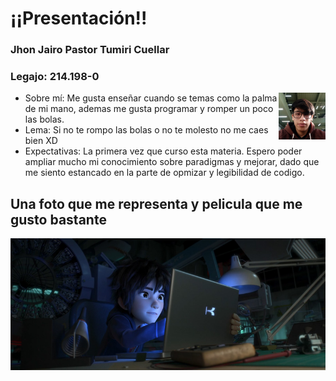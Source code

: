 # ¡¡Presentación!!
### Jhon Jairo Pastor Tumiri Cuellar
### Legajo: 214.198-0

<img align="right" src="jairo.jpg" width="75" height="75"/>

- Sobre mí: Me gusta enseñar cuando se temas como la palma de mi mano, ademas me gusta programar y romper un poco las bolas.
- Lema: Si no te rompo las bolas o no te molesto no me caes bien XD
- Expectativas: La primera vez que curso esta materia. Espero poder ampliar mucho mi conocimiento sobre paradigmas y mejorar, dado que me siento estancado en la parte de opmizar y legibilidad de codigo.

## Una foto que me representa y pelicula que me gusto bastante
![HIRO](hiro.jpg)
